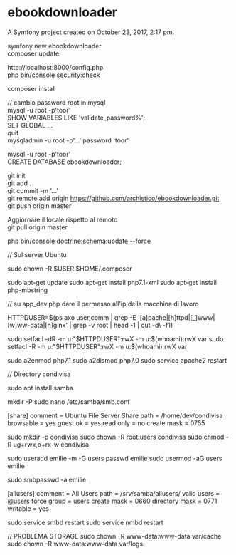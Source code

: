 ebookdownloader
===============

A Symfony project created on October 23, 2017, 2:17 pm.

symfony new ebookdownloader  
composer update  

http://localhost:8000/config.php  
php bin/console security:check  

composer install  

// cambio password root in mysql  
mysql -u root -p'toor'  
SHOW VARIABLES LIKE 'validate_password%';  
SET GLOBAL ...  
quit  
mysqladmin -u root -p'...' password 'toor'  

mysql -u root -p'toor'  
CREATE DATABASE ebookdownloader;  

git init  
git add .  
git commit -m '...'  
git remote add origin https://github.com/archistico/ebookdownloader.git  
git push origin master  

Aggiornare il locale rispetto al remoto  
git pull origin master  

php bin/console doctrine:schema:update --force  

// Sul server Ubuntu

sudo chown -R $USER $HOME/.composer

sudo apt-get update
sudo apt-get install php7.1-xml
sudo apt-get install php-mbstring

// su app_dev.php dare il permesso all'ip della macchina di lavoro

 HTTPDUSER=$(ps axo user,comm | grep -E '[a]pache|[h]ttpd|[_]www|[w]ww-data|[n]ginx' | grep -v root | head -1 | cut -d\  -f1)

 sudo setfacl -dR -m u:"$HTTPDUSER":rwX -m u:$(whoami):rwX var
 sudo setfacl -R -m u:"$HTTPDUSER":rwX -m u:$(whoami):rwX var

 sudo a2enmod php7.1
 sudo a2dismod php7.0
 sudo service apache2 restart
 
 // Directory condivisa

sudo apt install samba

mkdir -P 
sudo nano /etc/samba/smb.conf

[share]
comment = Ubuntu File Server Share
path = /home/dev/condivisa
browsable = yes
guest ok = yes
read only = no
create mask = 0755

sudo mkdir -p condivisa
sudo chown -R root:users condivisa
sudo chmod -R ug+rwx,o+rx-w condivisa

sudo useradd emilie -m -G users
passwd emilie
sudo usermod -aG users emilie

sudo smbpasswd -a emilie

[allusers]
 comment = All Users
 path = /srv/samba/allusers/
 valid users = @users
 force group = users
 create mask = 0660
 directory mask = 0771
 writable = yes

sudo service smbd restart
sudo service nmbd restart

// PROBLEMA STORAGE
sudo chown -R www-data:www-data var/cache
sudo chown -R www-data:www-data var/logs